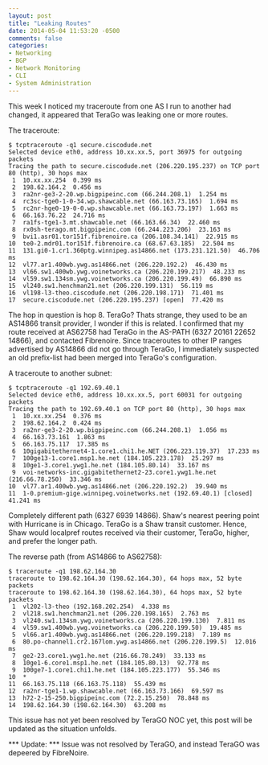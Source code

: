 ```yaml
---
layout: post
title: "Leaking Routes"
date: 2014-05-04 11:53:20 -0500
comments: false
categories:
- Networking
- BGP
- Network Monitoring
- CLI
- System Administration
---
```

This week I noticed my traceroute from one AS I run to another had changed, it appeared that TeraGo was leaking one or more routes.

<!--more-->

The traceroute:

```
$ tcptraceroute -q1 secure.ciscodude.net
Selected device eth0, address 10.xx.xx.5, port 36975 for outgoing packets
Tracing the path to secure.ciscodude.net (206.220.195.237) on TCP port 80 (http), 30 hops max
 1  10.xx.xx.254  0.399 ms
 2  198.62.164.2  0.456 ms
 3  ra2nr-ge3-2-20.wp.bigpipeinc.com (66.244.208.1)  1.254 ms
 4  rc3sc-tge0-1-0-34.wp.shawcable.net (66.163.73.165)  1.694 ms
 5  rc2nr-hge0-19-0-0.wp.shawcable.net (66.163.73.197)  1.663 ms
 6  66.163.76.22  24.716 ms
 7  ra1fs-tge1-3.mt.shawcable.net (66.163.66.34)  22.460 ms
 8  rx0sh-terago.mt.bigpipeinc.com (66.244.223.206)  23.163 ms
 9  bvi1.asr01.tor151f.fibrenoire.ca (206.108.34.141)  22.915 ms
10  te0-2.mdr01.tor151f.fibrenoire.ca (68.67.63.185)  22.504 ms
11  131.gi0-1.cr1.360ptg.winnipeg.as14866.net (173.231.121.50)  46.706 ms
12  vl77.ar1.400wb.ywg.as14866.net (206.220.192.2)  46.430 ms
13  vl66.sw1.400wb.ywg.voinetworks.ca (206.220.199.217)  48.233 ms
14  vl59.sw1.134sm.ywg.voinetworks.ca (206.220.199.49)  66.890 ms
15  vl240.sw1.henchman21.net (206.220.199.131)  56.119 ms
16  vl198-l3-theo.ciscodude.net (206.220.198.171)  71.401 ms
17  secure.ciscodude.net (206.220.195.237) [open]  77.420 ms
```

The hop in question is hop 8. TeraGo? Thats strange, they used to be an AS14866 transit provider, I wonder if this is related. I confirmed that my route received at AS62758 had TeraGo in the AS-PATH (6327 20161 22652 14866), and contacted Fibrenoire. Since traceroutes to other IP ranges advertised by AS14866 did not go through TeraGo, I immediately suspected an old prefix-list had been merged into TeraGo's configuration.

A traceroute to another subnet:

```
$ tcptraceroute -q1 192.69.40.1
Selected device eth0, address 10.xx.xx.5, port 60031 for outgoing packets
Tracing the path to 192.69.40.1 on TCP port 80 (http), 30 hops max
 1  10.xx.xx.254  0.376 ms
 2  198.62.164.2  0.424 ms
 3  ra2nr-ge3-2-20.wp.bigpipeinc.com (66.244.208.1)  1.056 ms
 4  66.163.73.161  1.863 ms
 5  66.163.75.117  17.385 ms
 6  10gigabitethernet4-1.core1.chi1.he.NET (206.223.119.37)  17.233 ms
 7  100ge13-1.core1.msp1.he.net (184.105.223.178)  25.297 ms
 8  10ge1-3.core1.ywg1.he.net (184.105.80.14)  33.167 ms
 9  voi-networks-inc.gigabitethernet2-23.core1.ywg1.he.net (216.66.78.250)  33.346 ms
10  vl77.ar1.400wb.ywg.as14866.net (206.220.192.2)  39.940 ms
11  1-0.premium-gige.winnipeg.voinetworks.net (192.69.40.1) [closed]  41.241 ms
```

Completely different path (6327 6939 14866). Shaw's nearest peering point with Hurricane is in Chicago. TeraGo is a Shaw transit customer. Hence, Shaw would localpref routes received via their customer, TeraGo, higher, and prefer the longer path.

The reverse path (from AS14866 to AS62758):

```
$ traceroute -q1 198.62.164.30
traceroute to 198.62.164.30 (198.62.164.30), 64 hops max, 52 byte packets
traceroute to 198.62.164.30 (198.62.164.30), 64 hops max, 52 byte packets
 1  vl202-l3-theo (192.168.202.254)  4.338 ms
 2  vl218.sw1.henchman21.net (206.220.198.165)  2.763 ms
 3  vl240.sw1.134sm.ywg.voinetworks.ca (206.220.199.130)  7.811 ms
 4  vl59.sw1.400wb.ywg.voinetworks.ca (206.220.199.50)  19.485 ms
 5  vl66.ar1.400wb.ywg.as14866.net (206.220.199.218)  7.189 ms
 6  80.po-channel1.cr2.167lom.ywg.as14866.net (206.220.199.5)  12.016 ms
 7  ge2-23.core1.ywg1.he.net (216.66.78.249)  33.133 ms
 8  10ge1-6.core1.msp1.he.net (184.105.80.13)  92.778 ms
 9  100ge7-1.core1.chi1.he.net (184.105.223.177)  55.346 ms
10  *
11  66.163.75.118 (66.163.75.118)  55.439 ms
12  ra2nr-tge1-1.wp.shawcable.net (66.163.73.166)  69.597 ms
13  h72-2-15-250.bigpipeinc.com (72.2.15.250)  78.848 ms
14  198.62.164.30 (198.62.164.30)  63.208 ms
```

This issue has not yet been resolved by TeraGO NOC yet, this post will be updated as the situation unfolds.

*** Update: ***
Issue was not resolved by TeraGO, and instead TeraGO was depeered by FibreNoire.
